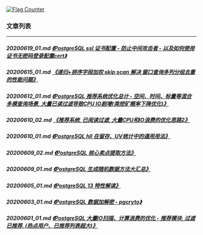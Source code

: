 <a rel="nofollow" href="http://info.flagcounter.com/h9V1"  ><img src="http://s03.flagcounter.com/count/h9V1/bg_FFFFFF/txt_000000/border_CCCCCC/columns_2/maxflags_12/viewers_0/labels_0/pageviews_0/flags_0/"  alt="Flag Counter"  border="0"  ></a>  
  
### 文章列表  
----  
##### 20200619_01.md   [《PostgreSQL ssl 证书配置 - 防止中间攻击者 - 以及如何使用证书无密码登录配置cert》](20200619_01.md)  
##### 20200615_01.md   [《递归+排序字段加权 skip scan 解决 窗口查询多列分组去重的性能问题》](20200615_01.md)  
##### 20200612_01.md   [《PostgreSQL 推荐系统优化总计 - 空间、时间、标量等混合多模查询场景, 大量已读过滤导致CPU IO剧增(类挖矿概率下降优化)》](20200612_01.md)  
##### 20200610_02.md   [《推荐系统, 已阅读过滤, 大量CPU和IO浪费的优化思路2》](20200610_02.md)  
##### 20200610_01.md   [《PostgreSQL hll 在留存、UV统计中的通用用法》](20200610_01.md)  
##### 20200609_02.md   [《PostgreSQL 核心卖点提取方法》](20200609_02.md)  
##### 20200609_01.md   [《PostgreSQL 生成随机数据方法大汇总》](20200609_01.md)  
##### 20200605_01.md   [《PostgreSQL 13 特性解读》](20200605_01.md)  
##### 20200603_01.md   [《PostgreSQL 数据加解密 - pgcryto》](20200603_01.md)  
##### 20200601_01.md   [《PostgreSQL 大量IO扫描、计算浪费的优化 - 推荐模块, 过滤已推荐. (热点用户、已推荐列表超大)》](20200601_01.md)  
